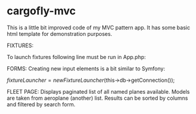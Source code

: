 # cargofly-mvc

This is a little bit improved code of my MVC pattern app. It has some basic html template for demonstration purposes.

FIXTURES:

To launch fixtures following line must be run in App.php:


FORMS:
Creating new input elements is a bit similar to Symfony:

$fixtureLauncher = new FixtureLauncher($this->db->getConnection());

FLEET PAGE:
Displays paginated list of all named planes available. Models are taken from aeroplane (another) list. Results can be sorted by columns and filtered by search form.

